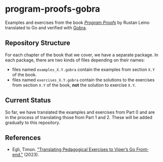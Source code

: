 # program-proofs-gobra
Examples and exercises from the book [*Program Proofs*](https://program-proofs.com/) by Rustan Leino translated to Go and verified with [Gobra](https://www.pm.inf.ethz.ch/research/gobra.html).

## Repository Structure
For each chapter of the book that we cover, we have a separate package.
In each package, there are two kinds of files depending on their names:
- files named `examples_X.Y.gobra` contain the examples from section `X.Y` of the book.
- files named `exercises_X.Y.gobra` contain the solutions to the exercises from section `X.Y`
  of the book, **not** the solution to exercise `X.Y`.

## Current Status
So far, we have translated the examples and exercises from Part 0 and are in the process of translating those from Part 1 and 2. These will be added gradually to this repository.

## References
- Egli, Timon. ["Translating Pedagogical Exercises to Viper’s Go Front-end."](https://ethz.ch/content/dam/ethz/special-interest/infk/chair-program-method/pm/documents/Education/Theses/Timon_Egli_BA_report.pdf) (2023).
